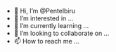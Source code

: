 - 👋 Hi, I’m @Pentelbiru
- 👀 I’m interested in ...
- 🌱 I’m currently learning ...
- 💞️ I’m looking to collaborate on ...
- 📫 How to reach me ...

<!---
Pentelbiru/Pentelbiru is a ✨ special ✨ repository because its `README.md` (this file) appears on your GitHub profile.
You can click the Preview link to take a look at your changes.
--->
